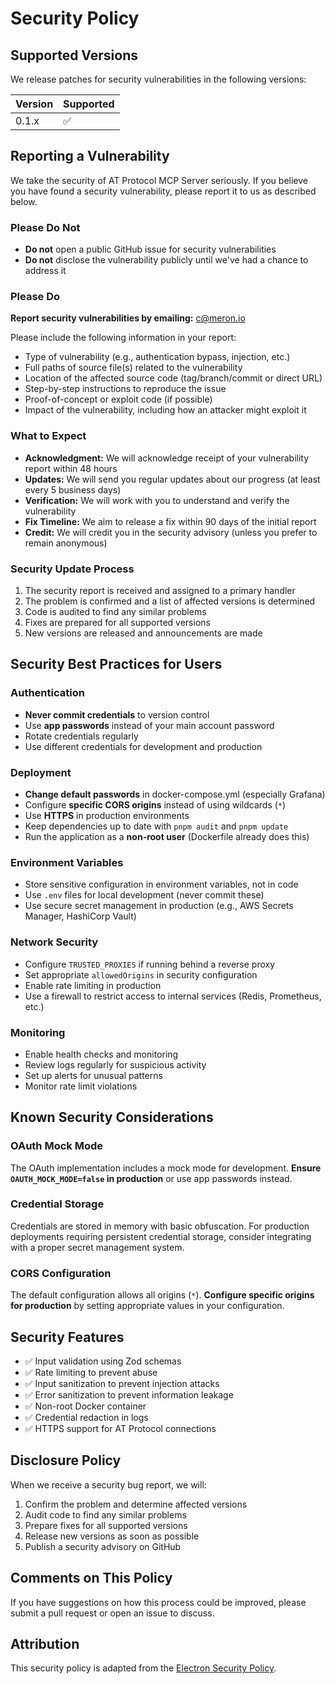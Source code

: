 # Security Policy

## Supported Versions

We release patches for security vulnerabilities in the following versions:

| Version | Supported          |
| ------- | ------------------ |
| 0.1.x   | :white_check_mark: |

## Reporting a Vulnerability

We take the security of AT Protocol MCP Server seriously. If you believe you have found a security vulnerability, please report it to us as described below.

### Please Do Not

- **Do not** open a public GitHub issue for security vulnerabilities
- **Do not** disclose the vulnerability publicly until we've had a chance to address it

### Please Do

**Report security vulnerabilities by emailing:** c@meron.io

Please include the following information in your report:

- Type of vulnerability (e.g., authentication bypass, injection, etc.)
- Full paths of source file(s) related to the vulnerability
- Location of the affected source code (tag/branch/commit or direct URL)
- Step-by-step instructions to reproduce the issue
- Proof-of-concept or exploit code (if possible)
- Impact of the vulnerability, including how an attacker might exploit it

### What to Expect

- **Acknowledgment:** We will acknowledge receipt of your vulnerability report within 48 hours
- **Updates:** We will send you regular updates about our progress (at least every 5 business days)
- **Verification:** We will work with you to understand and verify the vulnerability
- **Fix Timeline:** We aim to release a fix within 90 days of the initial report
- **Credit:** We will credit you in the security advisory (unless you prefer to remain anonymous)

### Security Update Process

1. The security report is received and assigned to a primary handler
2. The problem is confirmed and a list of affected versions is determined
3. Code is audited to find any similar problems
4. Fixes are prepared for all supported versions
5. New versions are released and announcements are made

## Security Best Practices for Users

### Authentication

- **Never commit credentials** to version control
- Use **app passwords** instead of your main account password
- Rotate credentials regularly
- Use different credentials for development and production

### Deployment

- **Change default passwords** in docker-compose.yml (especially Grafana)
- Configure **specific CORS origins** instead of using wildcards (`*`)
- Use **HTTPS** in production environments
- Keep dependencies up to date with `pnpm audit` and `pnpm update`
- Run the application as a **non-root user** (Dockerfile already does this)

### Environment Variables

- Store sensitive configuration in environment variables, not in code
- Use `.env` files for local development (never commit these)
- Use secure secret management in production (e.g., AWS Secrets Manager, HashiCorp Vault)

### Network Security

- Configure `TRUSTED_PROXIES` if running behind a reverse proxy
- Set appropriate `allowedOrigins` in security configuration
- Enable rate limiting in production
- Use a firewall to restrict access to internal services (Redis, Prometheus, etc.)

### Monitoring

- Enable health checks and monitoring
- Review logs regularly for suspicious activity
- Set up alerts for unusual patterns
- Monitor rate limit violations

## Known Security Considerations

### OAuth Mock Mode

The OAuth implementation includes a mock mode for development. **Ensure `OAUTH_MOCK_MODE=false` in production** or use app passwords instead.

### Credential Storage

Credentials are stored in memory with basic obfuscation. For production deployments requiring persistent credential storage, consider integrating with a proper secret management system.

### CORS Configuration

The default configuration allows all origins (`*`). **Configure specific origins for production** by setting appropriate values in your configuration.

## Security Features

- ✅ Input validation using Zod schemas
- ✅ Rate limiting to prevent abuse
- ✅ Input sanitization to prevent injection attacks
- ✅ Error sanitization to prevent information leakage
- ✅ Non-root Docker container
- ✅ Credential redaction in logs
- ✅ HTTPS support for AT Protocol connections

## Disclosure Policy

When we receive a security bug report, we will:

1. Confirm the problem and determine affected versions
2. Audit code to find any similar problems
3. Prepare fixes for all supported versions
4. Release new versions as soon as possible
5. Publish a security advisory on GitHub

## Comments on This Policy

If you have suggestions on how this process could be improved, please submit a pull request or open an issue to discuss.

## Attribution

This security policy is adapted from the [Electron Security Policy](https://github.com/electron/electron/blob/main/SECURITY.md).

